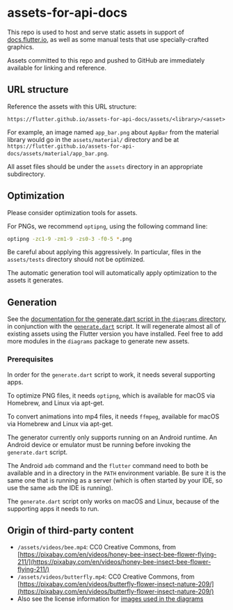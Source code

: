 # assets-for-api-docs

This repo is used to host and serve static assets in support of
[docs.flutter.io](https://docs.flutter.io), as well as some manual tests that use
specially-crafted graphics.

Assets committed to this repo and pushed to GitHub are immediately
available for linking and reference.

## URL structure

Reference the assets with this URL structure:

`https://flutter.github.io/assets-for-api-docs/assets/<library>/<asset>`

For example, an image named `app_bar.png` about `AppBar` from the
material library would go in the `assets/material/` directory and be at
`https://flutter.github.io/assets-for-api-docs/assets/material/app_bar.png`.

All asset files should be under the `assets` directory in an appropriate
subdirectory.

## Optimization

Please consider optimization tools for assets.

For PNGs, we recommend `optipng`, using the following command line:

```bash
optipng -zc1-9 -zm1-9 -zs0-3 -f0-5 *.png
```

Be careful about applying this aggressively. In particular, files in
the `assets/tests` directory should not be optimized.

The automatic generation tool will automatically apply optimization to
the assets it generates.

## Generation

See the [documentation for the generate.dart script in the `diagrams`
directory](packages/diagrams/README.md), in conjunction with the
[`generate.dart`](./bin/generate.dart) script. It will regenerate almost all of
existing assets using the Flutter version you have installed. Feel free
to add more modules in the `diagrams` package to generate new assets.

### Prerequisites

In order for the `generate.dart` script to work, it needs several supporting
apps.

To optimize PNG files, it needs `optipng`, which is available for macOS via Homebrew, and Linux via
apt-get.

To convert animations into mp4 files, it needs `ffmpeg`, available for macOS via Homebrew and Linux
via apt-get.

The generator currently only supports running on an Android runtime. An Android
device or emulator must be running before invoking the `generate.dart` script.

The Android `adb` command and the `flutter` command need to both be available and in a directory in
the `PATH` environment variable. Be sure it is the same one that is running as a server (which is
often started by your IDE, so use the same `adb` the IDE is running).

The `generate.dart` script only works on macOS and Linux, because of the supporting apps it needs to
run.

## Origin of third-party content

* `/assets/videos/bee.mp4`: CC0 Creative Commons, from [https://pixabay.com/en/videos/honey-bee-insect-bee-flower-flying-211/](https://pixabay.com/en/videos/honey-bee-insect-bee-flower-flying-211/)
* `/assets/videos/butterfly.mp4`: CC0 Creative Commons, from [https://pixabay.com/en/videos/butterfly-flower-insect-nature-209/](https://pixabay.com/en/videos/butterfly-flower-insect-nature-209/)
* Also see the license information for [images used in the diagrams](packages/diagrams/assets/README.md)
